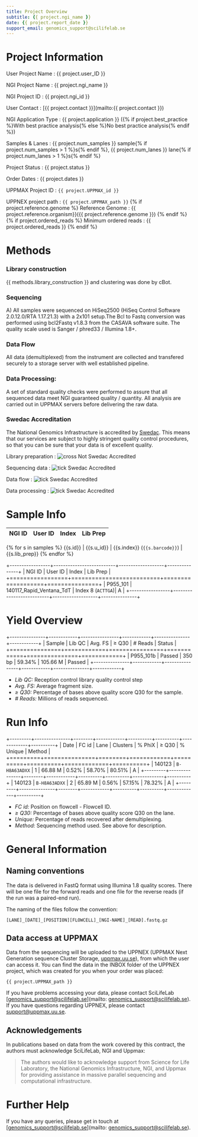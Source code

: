 ```yaml
---
title: Project Overview
subtitle: {{ project.ngi_name }}
date: {{ project.report_date }}
support_email: genomics_support@scilifelab.se
---
```


# Project Information

User Project Name
:   {{ project.user_ID }}

NGI Project Name
:   {{ project.ngi_name }}

NGI Project ID
:   {{ project.ngi_id }}

User Contact
:   [{{ project.contact }}](mailto:{{ project.contact }})

NGI Application Type
:   {{ project.application }} ({% if project.best_practice %}With best practice analysis{% else %}No best practice analysis{% endif %})

Samples &amp; Lanes
:   {{ project.num_samples }} sample{% if project.num_samples > 1 %}s{% endif %}, {{ project.num_lanes }} lane{% if project.num_lanes > 1 %}s{% endif %}

Project Status
:   {{ project.status }}

Order Dates
:   {{ project.dates }}

UPPMAX Project ID
:   `{{ project.UPPMAX_id }}`

UPPNEX project path
:   `{{ project.UPPMAX_path }}`
{% if project.reference.genome %}
Reference Genome
:   {{ project.reference.organism}}({{ project.reference.genome }})
{% endif %}{% if project.ordered_reads %}
Minimum ordered reads
:   {{ project.ordered_reads }}
{% endif %}
 
# Methods

### Library construction

{{ methods.library_construction }} and clustering was done by cBot.

### Sequencing
A) All samples were sequenced on HiSeq2500 (HiSeq Control
    Software 2.0.12.0/RTA 1.17.21.3) with a 2x101 setup.The Bcl to
    Fastq conversion was performed using bcl2Fastq v1.8.3 from the
    CASAVA software suite. The quality scale used is Sanger /
    phred33 / Illumina 1.8+.

### Data Flow
All data (demultiplexed) from the instrument are collected and transfered securely
to a storage server with well established pipeline.

### Data Processing:
A set of standard quality checks were performed to assure that all sequenced data
meet NGI guaranteed quality / quantity. All analysis are carried out in UPPMAX servers
before delivering the raw data.

### Swedac Accreditation
The National Genomics Infrastructure is accredited by [Swedac](http://www.swedac.se).
This means that our services are subject to highly stringent quality control procedures,
so that you can be sure that your data is of excellent quality.

Library preparation
:   ![cross] Not Swedac Accredited

Sequencing data
:   ![tick] Swedac Accredited

Data flow
:   ![tick] Swedac Accredited

Data processing
:   ![tick] Swedac Accredited

# Sample Info

NGI ID | User ID | Index | Lib Prep
-------|---------|-------|---------
{% for s in samples %}
{{s.id}} | {{s.u_id}} | {{s.index}} (`{{s.barcode}}`) | {{s.lib_prep}}
{% endfor %}

+-----------------+--------------------------+-------------------+---------------+
| NGI ID          | User ID                  | Index             | Lib Prep      |
+=================+==========================+===================+===============+
| P955_101        | 140117_Rapid_Ventana_TdT | Index 8 (`ACTTGA`)| A             |
+-----------------+--------------------------+-------------------+---------------+

# Yield Overview

+---------------+------------+----------------+------------+---------------+------------+
| Sample        | Lib QC     | Avg. FS        | &ge; Q30   | # Reads       | Status     |
+===============+============+================+============+===============+============+
| P955_101b     | Passed     | 350 bp         | 59.34%     | 105.66 M      | Passed     |
+---------------+------------+----------------+------------+---------------+------------+

* _Lib QC:_ Reception control library quality control step
* _Avg. FS:_ Average fragment size.
* _&ge; Q30:_ Percentage of bases above quality score Q30 for the sample.
* _# Reads:_ Millions of reads sequenced.

# Run Info
+---------+---------------+--------+------------+----------+----------+-------------+----------+
| Date    | FC id         | Lane   | Clusters   | % PhiX   | &ge; Q30 | % Unique    | Method   |
+=========+===============+========+============+==========+==========+=============+==========+
| 140123  | `B-H8A63ADXX` | 1      | 66.88 M    | 0.52%     | 58.70%  | 80.51%      | A        |
+---------+---------------+--------+------------+----------+----------+-------------+----------+
| 140123  | `B-H8A63ADXX` | 2      | 65.89 M    | 0.56%     | 57.15%  | 78.32%      | A        |
+---------+---------------+--------+------------+----------+----------+-------------+----------+

* _FC id:_ Position on flowcell - Flowcell ID.
* _&ge; Q30:_ Percentage of bases above quality score Q30 on the lane.
* _Unique:_ Percentage of reads recovered after demultiplexing.
* _Method:_ Sequencing method used. See above for description.

# General Information

## Naming conventions

The data is delivered in FastQ format using Illumina 1.8 quality scores.
There will be one file for the forward reads and one file for the
reverse reads (if the run was a paired-end run).

The naming of the files follow the convention:

```
[LANE]_[DATE]_[POSITION][FLOWCELL]_[NGI-NAME]_[READ].fastq.gz
```

## Data access at UPPMAX

Data from the sequencing will be uploaded to the UPPNEX (UPPMAX Next
Generation sequence Cluster Storage, [uppmax.uu.se](http://www.uppmax.uu.se)),
from which the user can access it. You can find the data in the INBOX folder of the
UPPNEX project, which was created for you when your order was placed: 

```
{{ project.UPPMAX_path }}
```


If you have problems accessing your data, please contact SciLifeLab
[genomics_support@scilifelab.se](mailto: genomics_support@scilifelab.se).
If you have questions regarding UPPNEX, please contact
[support@uppmax.uu.se](mailto:support@uppmax.uu.se).

## Acknowledgements

In publications based on data from the work covered by this contract,
the authors must acknowledge SciLifeLab, NGI and Uppmax:

> The authors would like to acknowledge support from Science for Life Laboratory,
> the National Genomics Infrastructure, NGI, and Uppmax for providing
> assistance in massive parallel sequencing and computational infrastructure.

# Further Help
If you have any queries, please get in touch at
[genomics_support@scilifelab.se](mailto: genomics_support@scilifelab.se).

[tick]: tick.png
[cross]: cross.png